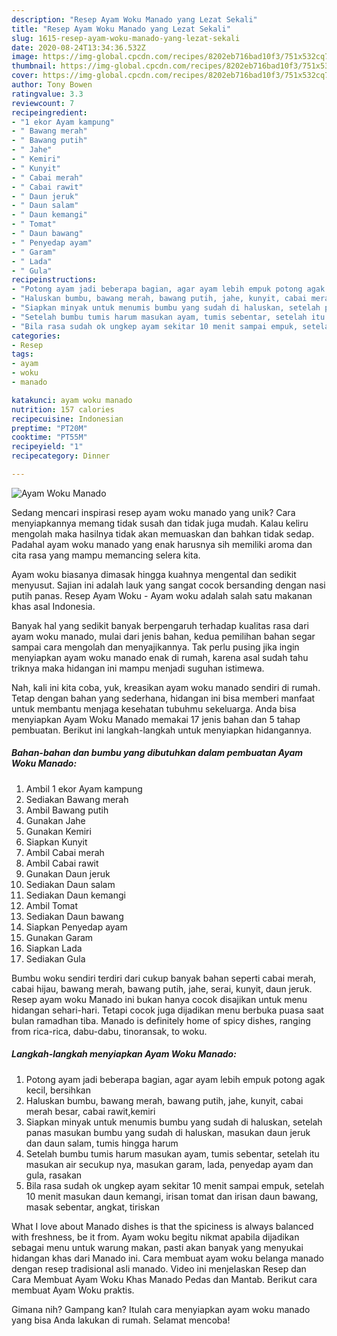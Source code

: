 ```yaml
---
description: "Resep Ayam Woku Manado yang Lezat Sekali"
title: "Resep Ayam Woku Manado yang Lezat Sekali"
slug: 1615-resep-ayam-woku-manado-yang-lezat-sekali
date: 2020-08-24T13:34:36.532Z
image: https://img-global.cpcdn.com/recipes/8202eb716bad10f3/751x532cq70/ayam-woku-manado-foto-resep-utama.jpg
thumbnail: https://img-global.cpcdn.com/recipes/8202eb716bad10f3/751x532cq70/ayam-woku-manado-foto-resep-utama.jpg
cover: https://img-global.cpcdn.com/recipes/8202eb716bad10f3/751x532cq70/ayam-woku-manado-foto-resep-utama.jpg
author: Tony Bowen
ratingvalue: 3.3
reviewcount: 7
recipeingredient:
- "1 ekor Ayam kampung"
- " Bawang merah"
- " Bawang putih"
- " Jahe"
- " Kemiri"
- " Kunyit"
- " Cabai merah"
- " Cabai rawit"
- " Daun jeruk"
- " Daun salam"
- " Daun kemangi"
- " Tomat"
- " Daun bawang"
- " Penyedap ayam"
- " Garam"
- " Lada"
- " Gula"
recipeinstructions:
- "Potong ayam jadi beberapa bagian, agar ayam lebih empuk potong agak kecil, bersihkan"
- "Haluskan bumbu, bawang merah, bawang putih, jahe, kunyit, cabai merah besar, cabai rawit,kemiri"
- "Siapkan minyak untuk menumis bumbu yang sudah di haluskan, setelah panas masukan bumbu yang sudah di haluskan, masukan daun jeruk dan daun salam, tumis hingga harum"
- "Setelah bumbu tumis harum masukan ayam, tumis sebentar, setelah itu masukan air secukup nya, masukan garam, lada, penyedap ayam dan gula, rasakan"
- "Bila rasa sudah ok ungkep ayam sekitar 10 menit sampai empuk, setelah 10 menit masukan daun kemangi, irisan tomat dan irisan daun bawang, masak sebentar, angkat, tiriskan"
categories:
- Resep
tags:
- ayam
- woku
- manado

katakunci: ayam woku manado 
nutrition: 157 calories
recipecuisine: Indonesian
preptime: "PT20M"
cooktime: "PT55M"
recipeyield: "1"
recipecategory: Dinner

---
```



![Ayam Woku Manado](https://img-global.cpcdn.com/recipes/8202eb716bad10f3/751x532cq70/ayam-woku-manado-foto-resep-utama.jpg)

Sedang mencari inspirasi resep ayam woku manado yang unik? Cara menyiapkannya memang tidak susah dan tidak juga mudah. Kalau keliru mengolah maka hasilnya tidak akan memuaskan dan bahkan tidak sedap. Padahal ayam woku manado yang enak harusnya sih memiliki aroma dan cita rasa yang mampu memancing selera kita.

Ayam woku biasanya dimasak hingga kuahnya mengental dan sedikit menyusut. Sajian ini adalah lauk yang sangat cocok bersanding dengan nasi putih panas. Resep Ayam Woku - Ayam woku adalah salah satu makanan khas asal Indonesia.

Banyak hal yang sedikit banyak berpengaruh terhadap kualitas rasa dari ayam woku manado, mulai dari jenis bahan, kedua pemilihan bahan segar sampai cara mengolah dan menyajikannya. Tak perlu pusing jika ingin menyiapkan ayam woku manado enak di rumah, karena asal sudah tahu triknya maka hidangan ini mampu menjadi suguhan istimewa.


Nah, kali ini kita coba, yuk, kreasikan ayam woku manado sendiri di rumah. Tetap dengan bahan yang sederhana, hidangan ini bisa memberi manfaat untuk membantu menjaga kesehatan tubuhmu sekeluarga. Anda bisa menyiapkan Ayam Woku Manado memakai 17 jenis bahan dan 5 tahap pembuatan. Berikut ini langkah-langkah untuk menyiapkan hidangannya.

<!--inarticleads1-->

##### Bahan-bahan dan bumbu yang dibutuhkan dalam pembuatan Ayam Woku Manado:

1. Ambil 1 ekor Ayam kampung
1. Sediakan  Bawang merah
1. Ambil  Bawang putih
1. Gunakan  Jahe
1. Gunakan  Kemiri
1. Siapkan  Kunyit
1. Ambil  Cabai merah
1. Ambil  Cabai rawit
1. Gunakan  Daun jeruk
1. Sediakan  Daun salam
1. Sediakan  Daun kemangi
1. Ambil  Tomat
1. Sediakan  Daun bawang
1. Siapkan  Penyedap ayam
1. Gunakan  Garam
1. Siapkan  Lada
1. Sediakan  Gula


Bumbu woku sendiri terdiri dari cukup banyak bahan seperti cabai merah, cabai hijau, bawang merah, bawang putih, jahe, serai, kunyit, daun jeruk. Resep ayam woku Manado ini bukan hanya cocok disajikan untuk menu hidangan sehari-hari. Tetapi cocok juga dijadikan menu berbuka puasa saat bulan ramadhan tiba. Manado is definitely home of spicy dishes, ranging from rica-rica, dabu-dabu, tinoransak, to woku. 

<!--inarticleads2-->

##### Langkah-langkah menyiapkan Ayam Woku Manado:

1. Potong ayam jadi beberapa bagian, agar ayam lebih empuk potong agak kecil, bersihkan
1. Haluskan bumbu, bawang merah, bawang putih, jahe, kunyit, cabai merah besar, cabai rawit,kemiri
1. Siapkan minyak untuk menumis bumbu yang sudah di haluskan, setelah panas masukan bumbu yang sudah di haluskan, masukan daun jeruk dan daun salam, tumis hingga harum
1. Setelah bumbu tumis harum masukan ayam, tumis sebentar, setelah itu masukan air secukup nya, masukan garam, lada, penyedap ayam dan gula, rasakan
1. Bila rasa sudah ok ungkep ayam sekitar 10 menit sampai empuk, setelah 10 menit masukan daun kemangi, irisan tomat dan irisan daun bawang, masak sebentar, angkat, tiriskan


What I love about Manado dishes is that the spiciness is always balanced with freshness, be it from. Ayam woku begitu nikmat apabila dijadikan sebagai menu untuk warung makan, pasti akan banyak yang menyukai hidangan khas dari Manado ini. Cara membuat ayam woku belanga manado dengan resep tradisional asli manado. Video ini menjelaskan Resep dan Cara Membuat Ayam Woku Khas Manado Pedas dan Mantab. Berikut cara membuat Ayam Woku praktis. 

Gimana nih? Gampang kan? Itulah cara menyiapkan ayam woku manado yang bisa Anda lakukan di rumah. Selamat mencoba!
